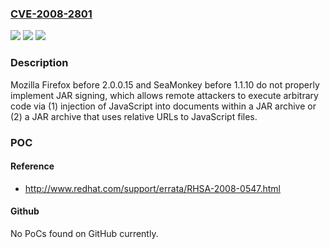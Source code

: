 ### [CVE-2008-2801](https://cve.mitre.org/cgi-bin/cvename.cgi?name=CVE-2008-2801)
![](https://img.shields.io/static/v1?label=Product&message=n%2Fa&color=blue)
![](https://img.shields.io/static/v1?label=Version&message=n%2Fa&color=blue)
![](https://img.shields.io/static/v1?label=Vulnerability&message=n%2Fa&color=brighgreen)

### Description

Mozilla Firefox before 2.0.0.15 and SeaMonkey before 1.1.10 do not properly implement JAR signing, which allows remote attackers to execute arbitrary code via (1) injection of JavaScript into documents within a JAR archive or (2) a JAR archive that uses relative URLs to JavaScript files.

### POC

#### Reference
- http://www.redhat.com/support/errata/RHSA-2008-0547.html

#### Github
No PoCs found on GitHub currently.


